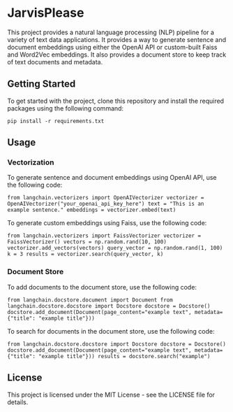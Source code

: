 JarvisPlease
=============

This project provides a natural language processing (NLP) pipeline for a variety of text data applications. It provides a way to generate sentence and document embeddings using either the OpenAI API or custom-built Faiss and Word2Vec embeddings. It also provides a document store to keep track of text documents and metadata.

Getting Started
---------------

To get started with the project, clone this repository and install the required packages using the following command:


`pip install -r requirements.txt`

Usage
-----

### Vectorization

To generate sentence and document embeddings using OpenAI API, use the following code:



`from langchain.vectorizers import OpenAIVectorizer
vectorizer = OpenAIVectorizer("your_openai_api_key_here")
text = "This is an example sentence."
embeddings = vectorizer.embed(text)`

To generate custom embeddings using Faiss, use the following code:



`
from langchain.vectorizers import FaissVectorizer
vectorizer = FaissVectorizer()
vectors = np.random.rand(10, 100)
vectorizer.add_vectors(vectors)
query_vector = np.random.rand(1, 100)
k = 3
results = vectorizer.search(query_vector, k)
`

### Document Store

To add documents to the document store, use the following code:



`from langchain.docstore.document import Document
from langchain.docstore.docstore import Docstore
docstore = Docstore()
docstore.add_document(Document(page_content="example text", metadata={"title": "example title"}))`

To search for documents in the document store, use the following code:


`from langchain.docstore.docstore import Docstore
docstore = Docstore()
docstore.add_document(Document(page_content="example text", metadata={"title": "example title"}))
results = docstore.search("example")`

License
-------

This project is licensed under the MIT License - see the LICENSE file for details.
